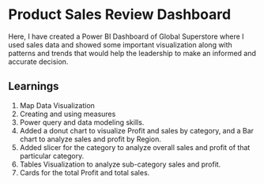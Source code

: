# Product Sales Review Dashboard

Here, I have created a Power BI Dashboard of Global Superstore where I used sales data and showed some important visualization along with patterns and trends that would help the leadership to make an informed and accurate decision.

## Learnings

1. Map Data Visualization
2. Creating and using measures
3. Power query and data modeling skills.
4. Added a donut chart to visualize Profit and sales by category, and a Bar chart to analyze sales and profit by Region.
5. Added slicer for the category to analyze overall sales and profit of that particular category.
6. Tables Visualization to analyze sub-category sales and profit.
7. Cards for the total Profit and total sales.
